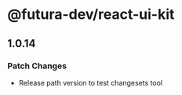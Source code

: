 # @futura-dev/react-ui-kit

## 1.0.14

### Patch Changes

- Release path version to test changesets tool
